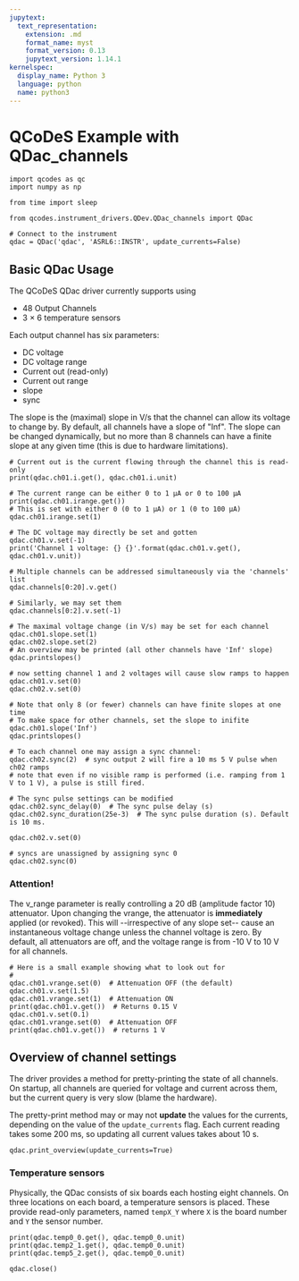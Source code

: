 ```yaml
---
jupytext:
  text_representation:
    extension: .md
    format_name: myst
    format_version: 0.13
    jupytext_version: 1.14.1
kernelspec:
  display_name: Python 3
  language: python
  name: python3
---
```


# QCoDeS Example with QDac_channels

```{code-cell} ipython3
import qcodes as qc
import numpy as np

from time import sleep

from qcodes.instrument_drivers.QDev.QDac_channels import QDac
```

```{code-cell} ipython3
# Connect to the instrument
qdac = QDac('qdac', 'ASRL6::INSTR', update_currents=False)
```

## Basic QDac Usage

The QCoDeS QDac driver currently supports using
  * 48 Output Channels
  * 3 $\times$ 6 temperature sensors

Each output channel has six parameters:
  * DC voltage
  * DC voltage range
  * Current out (read-only)
  * Current out range
  * slope
  * sync

The slope is the (maximal) slope in V/s that the channel can allow its voltage to change by. By default, all channels have a slope of "Inf". The slope can be changed dynamically, but no more than 8 channels can have a finite slope at any given time (this is due to hardware limitations).

```{code-cell} ipython3
# Current out is the current flowing through the channel this is read-only
print(qdac.ch01.i.get(), qdac.ch01.i.unit)
```

```{code-cell} ipython3
# The current range can be either 0 to 1 μA or 0 to 100 μA
print(qdac.ch01.irange.get())
# This is set with either 0 (0 to 1 μA) or 1 (0 to 100 μA) 
qdac.ch01.irange.set(1)
```

```{code-cell} ipython3
# The DC voltage may directly be set and gotten
qdac.ch01.v.set(-1)
print('Channel 1 voltage: {} {}'.format(qdac.ch01.v.get(), qdac.ch01.v.unit))
```

```{code-cell} ipython3
# Multiple channels can be addressed simultaneously via the 'channels' list
qdac.channels[0:20].v.get()
```

```{code-cell} ipython3
# Similarly, we may set them
qdac.channels[0:2].v.set(-1)
```

```{code-cell} ipython3
# The maximal voltage change (in V/s) may be set for each channel
qdac.ch01.slope.set(1)
qdac.ch02.slope.set(2)
# An overview may be printed (all other channels have 'Inf' slope)
qdac.printslopes()
```

```{code-cell} ipython3
# now setting channel 1 and 2 voltages will cause slow ramps to happen
qdac.ch01.v.set(0)
qdac.ch02.v.set(0)
```

```{code-cell} ipython3
# Note that only 8 (or fewer) channels can have finite slopes at one time
# To make space for other channels, set the slope to inifite
qdac.ch01.slope('Inf')
qdac.printslopes()
```

```{code-cell} ipython3
# To each channel one may assign a sync channel:
qdac.ch02.sync(2)  # sync output 2 will fire a 10 ms 5 V pulse when ch02 ramps
# note that even if no visible ramp is performed (i.e. ramping from 1 V to 1 V), a pulse is still fired.

# The sync pulse settings can be modified
qdac.ch02.sync_delay(0)  # The sync pulse delay (s)
qdac.ch02.sync_duration(25e-3)  # The sync pulse duration (s). Default is 10 ms.
```

```{code-cell} ipython3
qdac.ch02.v.set(0)
```

```{code-cell} ipython3
# syncs are unassigned by assigning sync 0
qdac.ch02.sync(0)
```

### Attention!

The v_range parameter is really controlling a 20 dB (amplitude factor 10) attenuator. Upon changing the vrange, the attenuator is **immediately** applied (or revoked). This will --irrespective of any slope set-- cause an instantaneous voltage change unless the channel voltage is zero. By default, all attenuators are off, and the voltage range is from -10 V to 10 V for all channels.

```{code-cell} ipython3
# Here is a small example showing what to look out for
#
qdac.ch01.vrange.set(0)  # Attenuation OFF (the default)
qdac.ch01.v.set(1.5)
qdac.ch01.vrange.set(1)  # Attenuation ON
print(qdac.ch01.v.get())  # Returns 0.15 V
qdac.ch01.v.set(0.1)
qdac.ch01.vrange.set(0)  # Attenuation OFF
print(qdac.ch01.v.get())  # returns 1 V
```

## Overview of channel settings

The driver provides a method for pretty-printing the state of all channels. On startup, all channels are queried for voltage and current across them, but the current query is very slow (blame the hardware).

The pretty-print method may or may not **update** the values for the currents, depending on the value of the `update_currents` flag. Each current reading takes some 200 ms, so updating all current values takes about 10 s.

```{code-cell} ipython3
qdac.print_overview(update_currents=True)
```

### Temperature sensors

Physically, the QDac consists of six boards each hosting eight channels. On three locations on each board, a temperature sensors is placed. These provide read-only parameters, named `tempX_Y` where `X` is the board number and `Y` the sensor number.

```{code-cell} ipython3
print(qdac.temp0_0.get(), qdac.temp0_0.unit)
print(qdac.temp2_1.get(), qdac.temp0_0.unit)
print(qdac.temp5_2.get(), qdac.temp0_0.unit)
```

```{code-cell} ipython3
qdac.close()
```
